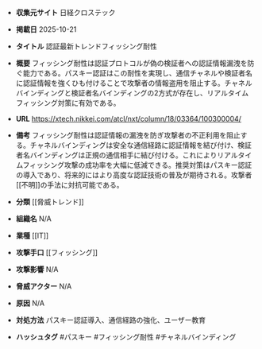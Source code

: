 - **収集元サイト**
日経クロステック

- **掲載日**
2025-10-21

- **タイトル**
認証最新トレンドフィッシング耐性

- **概要**
フィッシング耐性は認証プロトコルが偽の検証者への認証情報漏洩を防ぐ能力である。パスキー認証はこの耐性を実現し、通信チャネルや検証者名に認証情報を強くひも付けることで攻撃者の情報盗用を阻止する。チャネルバインディングと検証者名バインディングの2方式が存在し、リアルタイムフィッシング対策に有効である。

- **URL**
https://xtech.nikkei.com/atcl/nxt/column/18/03364/100300004/

- **備考**
フィッシング耐性は認証情報の漏洩を防ぎ攻撃者の不正利用を阻止する。チャネルバインディングは安全な通信経路に認証情報を結び付け、検証者名バインディングは正規の通信相手に結び付ける。これによりリアルタイムフィッシング攻撃の成功率を大幅に低減できる。推奨対策はパスキー認証の導入であり、将来的にはより高度な認証技術の普及が期待される。攻撃者[[不明]]の手法に対抗可能である。

- **分類**
[[脅威トレンド]]

- **組織名**
N/A

- **業種**
[[IT]]

- **攻撃手口**
[[フィッシング]]

- **攻撃影響**
N/A

- **脅威アクター**
N/A

- **原因**
N/A

- **対処方法**
パスキー認証導入、通信経路の強化、ユーザー教育

- **ハッシュタグ**
#パスキー #フィッシング耐性 #チャネルバインディング
